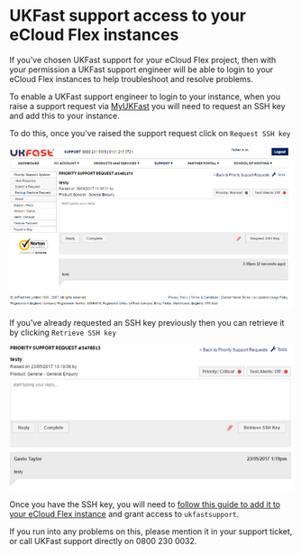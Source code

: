 # UKFast support access to your eCloud Flex instances

If you've chosen UKFast support for your eCloud Flex project, then with your permission a UKFast support engineer will be able to login to your eCloud Flex instances to help troubleshoot and resolve problems.

To enable a UKFast support engineer to login to your instance, when you raise a support request via [MyUKFast](https://my.ukfast.co.uk/pss/add.php) you will need to request an SSH key and add this to your instance.

To do this, once you've raised the support request click on `Request SSH key`

![requestssh](files/requestssh.png)

If you've already requested an SSH key previously then you can retrieve it by clicking `Retrieve SSH key`

![retrievessh](files/retrievessh.png)

Once you have the SSH key, you will need to [follow this guide to add it to your eCloud Flex instance](/cloud/flex/support/sshkey.html) and grant access to `ukfastsupport`.

If you run into any problems on this, please mention it in your support ticket, or call UKFast support directly on 0800 230 0032.
